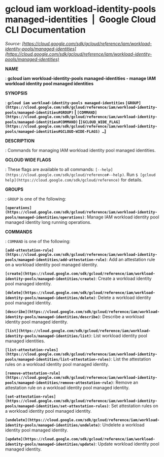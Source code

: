 # gcloud iam workload-identity-pools managed-identities  |  Google Cloud CLI Documentation

*Source: [https://cloud.google.com/sdk/gcloud/reference/iam/workload-identity-pools/managed-identities](https://cloud.google.com/sdk/gcloud/reference/iam/workload-identity-pools/managed-identities)*

**NAME**

: **gcloud iam workload-identity-pools managed-identities - manage IAM workload identity pool managed identities**

**SYNOPSIS**

: **`gcloud iam workload-identity-pools managed-identities` `[GROUP](https://cloud.google.com/sdk/gcloud/reference/iam/workload-identity-pools/managed-identities#GROUP)` | `[COMMAND](https://cloud.google.com/sdk/gcloud/reference/iam/workload-identity-pools/managed-identities#COMMAND)` [`[GCLOUD_WIDE_FLAG](https://cloud.google.com/sdk/gcloud/reference/iam/workload-identity-pools/managed-identities#GCLOUD-WIDE-FLAGS) …`]**

**DESCRIPTION**

: Commands for managing IAM workload identity pool managed identities.

**GCLOUD WIDE FLAGS**

: These flags are available to all commands: `[--help](https://cloud.google.com/sdk/gcloud/reference#--help)`.
Run `$ [gcloud help](https://cloud.google.com/sdk/gcloud/reference)` for details.

**GROUPS**

: ``GROUP`` is one of the following:

**`[operations](https://cloud.google.com/sdk/gcloud/reference/iam/workload-identity-pools/managed-identities/operations)`**:
Manage IAM workload identity pool managed identity long running operations.

**COMMANDS**

: ``COMMAND`` is one of the following:

**`[add-attestation-rule](https://cloud.google.com/sdk/gcloud/reference/iam/workload-identity-pools/managed-identities/add-attestation-rule)`**:
Add an attestation rule on a workload identity pool managed identity.

**`[create](https://cloud.google.com/sdk/gcloud/reference/iam/workload-identity-pools/managed-identities/create)`**:
Create a workload identity pool managed identity.

**`[delete](https://cloud.google.com/sdk/gcloud/reference/iam/workload-identity-pools/managed-identities/delete)`**:
Delete a workload identity pool managed identity.

**`[describe](https://cloud.google.com/sdk/gcloud/reference/iam/workload-identity-pools/managed-identities/describe)`**:
Describe a workload identity pool managed identity.

**`[list](https://cloud.google.com/sdk/gcloud/reference/iam/workload-identity-pools/managed-identities/list)`**:
List workload identity pool managed identities.

**`[list-attestation-rules](https://cloud.google.com/sdk/gcloud/reference/iam/workload-identity-pools/managed-identities/list-attestation-rules)`**:
List the attestation rules on a workload identity pool managed identity.

**`[remove-attestation-rule](https://cloud.google.com/sdk/gcloud/reference/iam/workload-identity-pools/managed-identities/remove-attestation-rule)`**:
Remove an attestation rule on a workload identity pool managed identity.

**`[set-attestation-rules](https://cloud.google.com/sdk/gcloud/reference/iam/workload-identity-pools/managed-identities/set-attestation-rules)`**:
Set attestation rules on a workload identity pool managed identity.

**`[undelete](https://cloud.google.com/sdk/gcloud/reference/iam/workload-identity-pools/managed-identities/undelete)`**:
Undelete a workload identity pool managed identity.

**`[update](https://cloud.google.com/sdk/gcloud/reference/iam/workload-identity-pools/managed-identities/update)`**:
Update workload identity pool managed identity.